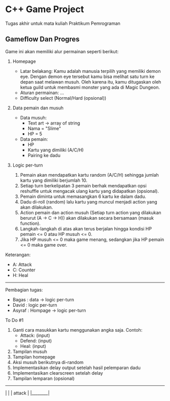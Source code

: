 # C++ Game Project
Tugas akhir untuk mata kuliah Praktikum Pemrograman
## Gameflow Dan Progres
Game ini akan memiliki alur permainan seperti berikut:
1. Homepage
   - Latar belakang: Kamu adalah manusia terpilih yang memiliki demon eye.
                     Dengan demon eye tersebut kamu bisa melihat satu turn
                     ke depan saat melawan musuh. Oleh karena itu, kamu
                     ditugaskan oleh ketua guild untuk membasmi monster
                     yang ada di Magic Dungeon.
   - Aturan permainan: ...
   - Difficulty select (Normal/Hard (opsional))

2. Data pemain dan musuh
   - Data musuh:
     - Text art -> array of string
     - Nama = "Slime"
     - HP = 5
   - Data pemain:
     - HP
     - Kartu yang dimiliki (A/C/H)
     - Pairing ke dadu

3. Logic per-turn
   1. Pemain akan mendapatkan kartu random (A/C/H) sehingga
      jumlah kartu yang dimiliki berjumlah 10.
   2. Setiap turn berkelipatan 3 pemain berhak mendapatkan opsi reshuffle
      untuk mengacak ulang kartu yang didapatkan (opsional).
   3. Pemain diminta untuk memasangkan 6 kartu ke dalam dadu.
   4. Dadu di-roll (random) lalu kartu yang muncul menjadi action yang akan dilakukan.
   5. Action pemain dan action musuh (Setiap turn action yang dilakukan berurut (A -> C -> H)) 
      akan dilakukan secara bersamaan (masuk function).
   6. Langkah-langkah di atas akan terus berjalan hingga kondisi HP pemain <= 0 atau HP musuh <= 0.
   7. Jika HP musuh <= 0 maka game menang, sedangkan jika HP pemain <= 0 maka game over.

Keterangan:
- A: Attack
- C: Counter
- H: Heal
-----------------------------------------------------------------------------------------
Pembagian tugas:
- Bagas   : data -> logic per-turn
- David   : logic per-turn
- Asyraf  : Hompage -> logic per-turn

To Do #1
1. Ganti cara masukkan kartu menggunakan angka saja. Contoh: 
   - Attack: (input)
   - Defend: (input)
   - Heal: (input)
2. Tampilan musuh
3. Tampilan homepage
4. Aksi musuh berikutnya di-random
5. Implementasikan delay output setelah hasil pelemparan dadu
6. Implementasikan clearscreen setelah delay 
7. Tampilan lemparan (opsional)
__________
|        |
| attack |
|________|